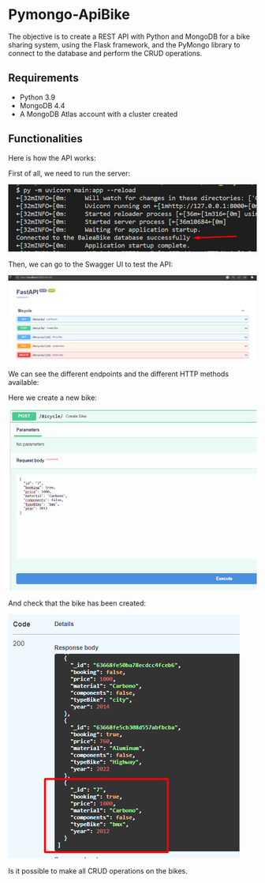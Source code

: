 # Pymongo-ApiBike

The objective is to create a REST API with Python and MongoDB for a bike sharing system, using the Flask framework,
and the PyMongo library to connect to the database and perform the CRUD operations.

## Requirements

- Python 3.9
- MongoDB 4.4
- A MongoDB Atlas account with a cluster created

## Functionalities

Here is how the API works:

First of all, we need to run the server:

![](img/Screenshot_4.png)

Then, we can go to the Swagger UI to test the API:

![](img/Screenshot_1.png)

We can see the different endpoints and the different HTTP methods available:

Here we create a new bike:

![](img/Screenshot_2.png)

And check that the bike has been created:

![](img/Screenshot_3.png)

Is it possible to make all CRUD operations on the bikes.